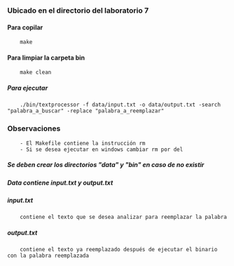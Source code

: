 ### Ubicado en el directorio del laboratorio 7
#### Para copilar
        make
#### Para limpiar la carpeta bin
        make clean
##### Para ejecutar
        ./bin/textprocessor -f data/input.txt -o data/output.txt -search "palabra_a_buscar" -replace "palabra_a_reemplazar"

### Observaciones
        - El Makefile contiene la instrucción rm
        - Si se desea ejecutar en windows cambiar rm por del
##### Se deben crear los directorios "data" y "bin" en caso de no existir
##### Data contiene input.txt y output.txt
##### input.txt 
        contiene el texto que se desea analizar para reemplazar la palabra
##### output.txt 
        contiene el texto ya reemplazado después de ejecutar el binario con la palabra reemplazada
